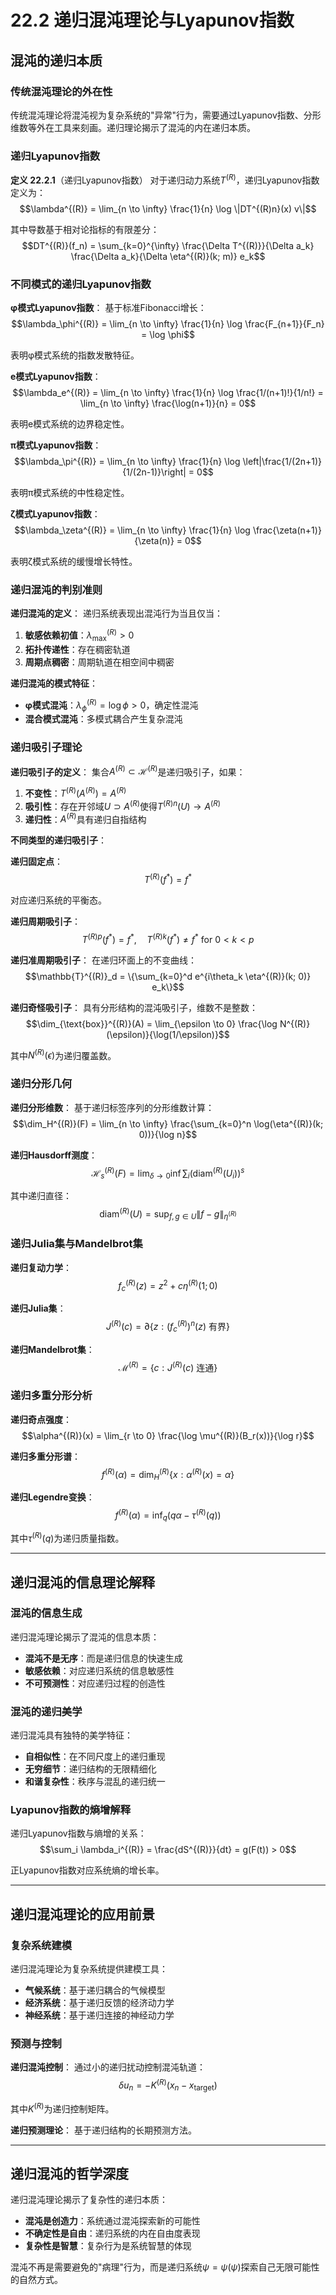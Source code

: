 # 22.2 递归混沌理论与Lyapunov指数

## 混沌的递归本质

### 传统混沌理论的外在性

传统混沌理论将混沌视为复杂系统的"异常"行为，需要通过Lyapunov指数、分形维数等外在工具来刻画。递归理论揭示了混沌的内在递归本质。

### 递归Lyapunov指数

**定义 22.2.1**（递归Lyapunov指数）
对于递归动力系统$T^{(R)}$，递归Lyapunov指数定义为：
$$\lambda^{(R)} = \lim_{n \to \infty} \frac{1}{n} \log \|DT^{(R)n}(x) v\|$$

其中导数基于相对论指标的有限差分：
$$DT^{(R)}(f_n) = \sum_{k=0}^{\infty} \frac{\Delta T^{(R)}}{\Delta a_k} \frac{\Delta a_k}{\Delta \eta^{(R)}(k; m)} e_k$$

### 不同模式的递归Lyapunov指数

**φ模式Lyapunov指数**：
基于标准Fibonacci增长：
$$\lambda_\phi^{(R)} = \lim_{n \to \infty} \frac{1}{n} \log \frac{F_{n+1}}{F_n} = \log \phi$$

表明φ模式系统的指数发散特征。

**e模式Lyapunov指数**：
$$\lambda_e^{(R)} = \lim_{n \to \infty} \frac{1}{n} \log \frac{1/(n+1)!}{1/n!} = \lim_{n \to \infty} \frac{\log(n+1)}{n} = 0$$

表明e模式系统的边界稳定性。

**π模式Lyapunov指数**：
$$\lambda_\pi^{(R)} = \lim_{n \to \infty} \frac{1}{n} \log \left|\frac{1/(2n+1)}{1/(2n-1)}\right| = 0$$

表明π模式系统的中性稳定性。

**ζ模式Lyapunov指数**：
$$\lambda_\zeta^{(R)} = \lim_{n \to \infty} \frac{1}{n} \log \frac{\zeta(n+1)}{\zeta(n)} = 0$$

表明ζ模式系统的缓慢增长特性。

### 递归混沌的判别准则

**递归混沌的定义**：
递归系统表现出混沌行为当且仅当：
1. **敏感依赖初值**：$\lambda_{\max}^{(R)} > 0$
2. **拓扑传递性**：存在稠密轨道
3. **周期点稠密**：周期轨道在相空间中稠密

**递归混沌的模式特征**：
- **φ模式混沌**：$\lambda_\phi^{(R)} = \log \phi > 0$，确定性混沌
- **混合模式混沌**：多模式耦合产生复杂混沌

### 递归吸引子理论

**递归吸引子的定义**：
集合$A^{(R)} \subset \mathcal{H}^{(R)}$是递归吸引子，如果：
1. **不变性**：$T^{(R)}(A^{(R)}) = A^{(R)}$
2. **吸引性**：存在开邻域$U \supset A^{(R)}$使得$T^{(R)n}(U) \to A^{(R)}$
3. **递归性**：$A^{(R)}$具有递归自指结构

**不同类型的递归吸引子**：

**递归固定点**：
$$T^{(R)}(f^*) = f^*$$

对应递归系统的平衡态。

**递归周期吸引子**：
$$T^{(R)p}(f^*) = f^*, \quad T^{(R)k}(f^*) \neq f^* \text{ for } 0 < k < p$$

**递归准周期吸引子**：
在递归环面上的不变曲线：
$$\mathbb{T}^{(R)}_d = \{\sum_{k=0}^d e^{i\theta_k \eta^{(R)}(k; 0)} e_k\}$$

**递归奇怪吸引子**：
具有分形结构的混沌吸引子，维数不是整数：
$$\dim_{\text{box}}^{(R)}(A) = \lim_{\epsilon \to 0} \frac{\log N^{(R)}(\epsilon)}{\log(1/\epsilon)}$$

其中$N^{(R)}(\epsilon)$为递归覆盖数。

### 递归分形几何

**递归分形维数**：
基于递归标签序列的分形维数计算：
$$\dim_H^{(R)}(F) = \lim_{n \to \infty} \frac{\sum_{k=0}^n \log(\eta^{(R)}(k; 0))}{\log n}$$

**递归Hausdorff测度**：
$$\mathcal{H}^{(R)}_s(F) = \lim_{\delta \to 0} \inf \sum_i (\text{diam}^{(R)}(U_i))^s$$

其中递归直径：
$$\text{diam}^{(R)}(U) = \sup_{f,g \in U} \|f - g\|_{\eta^{(R)}}$$

### 递归Julia集与Mandelbrot集

**递归复动力学**：
$$f_c^{(R)}(z) = z^2 + c \eta^{(R)}(1; 0)$$

**递归Julia集**：
$$J^{(R)}(c) = \partial\{z : (f_c^{(R)})^n(z) \text{ 有界}\}$$

**递归Mandelbrot集**：
$$\mathcal{M}^{(R)} = \{c : J^{(R)}(c) \text{ 连通}\}$$

### 递归多重分形分析

**递归奇点强度**：
$$\alpha^{(R)}(x) = \lim_{r \to 0} \frac{\log \mu^{(R)}(B_r(x))}{\log r}$$

**递归多重分形谱**：
$$f^{(R)}(\alpha) = \dim_H^{(R)}\{x : \alpha^{(R)}(x) = \alpha\}$$

**递归Legendre变换**：
$$f^{(R)}(\alpha) = \inf_q (q\alpha - \tau^{(R)}(q))$$

其中$\tau^{(R)}(q)$为递归质量指数。

---

## 递归混沌的信息理论解释

### 混沌的信息生成

递归混沌理论揭示了混沌的信息本质：
- **混沌不是无序**：而是递归信息的快速生成
- **敏感依赖**：对应递归系统的信息敏感性
- **不可预测性**：对应递归过程的创造性

### 混沌的递归美学

递归混沌具有独特的美学特征：
- **自相似性**：在不同尺度上的递归重现
- **无穷细节**：递归结构的无限精细化
- **和谐复杂性**：秩序与混乱的递归统一

### Lyapunov指数的熵增解释

递归Lyapunov指数与熵增的关系：
$$\sum_i \lambda_i^{(R)} = \frac{dS^{(R)}}{dt} = g(F(t)) > 0$$

正Lyapunov指数对应系统熵的增长率。

---

## 递归混沌理论的应用前景

### 复杂系统建模

递归混沌理论为复杂系统提供建模工具：
- **气候系统**：基于递归耦合的气候模型
- **经济系统**：基于递归反馈的经济动力学
- **神经系统**：基于递归连接的神经动力学

### 预测与控制

**递归混沌控制**：
通过小的递归扰动控制混沌轨道：
$$\delta u_n = -K^{(R)} (x_n - x_{\text{target}})$$

其中$K^{(R)}$为递归控制矩阵。

**递归预测理论**：
基于递归结构的长期预测方法。

---

## 递归混沌的哲学深度

递归混沌理论揭示了复杂性的递归本质：
- **混沌是创造力**：系统通过混沌探索新的可能性
- **不确定性是自由**：递归系统的内在自由度表现
- **复杂性是智慧**：复杂行为是系统智慧的体现

混沌不再是需要避免的"病理"行为，而是递归系统$\psi = \psi(\psi)$探索自己无限可能性的自然方式。